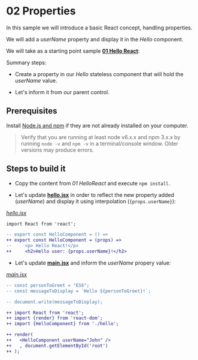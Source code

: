 # 02 Properties

In this sample we will introduce a basic React concept, handling properties.

We will add a _userName_ property and display it in the _Hello_ component.

We will take as a starting point sample __[01 Hello React](../01%20HelloReact/)__:

Summary steps:

- Create a property in our _Hello_ stateless component that will hold the _userName_ value.

- Let's inform it from our parent control.

## Prerequisites

Install [Node.js and npm](https://nodejs.org/en/) if they are not already installed on your computer.

> Verify that you are running at least node v6.x.x and npm 3.x.x by running `node -v` and `npm -v` in a terminal/console window. Older versions may produce errors.

## Steps to build it

- Copy the content from _01 HelloReact_ and execute `npm install`.

- Let's update __[hello.jsx](./src/hello.jsx)__ in order to reflect the new property added (_userName_) and display it using interpolation (`{props.userName}`):

_[hello.jsx](./src/hello.jsx)_
```diff
import React from 'react';

-- export const HelloComponent = () =>
++ export const HelloComponent = (props) =>
--     <p> Hello React!</p>
++     <h2>Hello user: {props.userName}!</h2>
```

- Let's update __[main.jsx](./src/main.jsx)__ and inform the _userName_ propery value:

_[main.jsx](./src/main.jsx)_
 ```diff
-- const personToGreet = "ES6";
-- const messageToDisplay = `Hello ${personToGreet}!`;

-- document.write(messageToDisplay);

++ import React from 'react';
++ import {render} from 'react-dom';
++ import {HelloComponent} from './hello';

++ render(
++   <HelloComponent userName="John" />
++   , document.getElementById('root')
++ );
 ```
